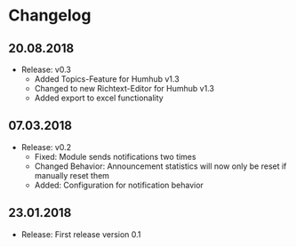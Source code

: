 Changelog
=========
20.08.2018
----------------------
- Release: v0.3
  - Added Topics-Feature for Humhub v1.3
  - Changed to new Richtext-Editor for Humhub v1.3
  - Added export to excel functionality
  
07.03.2018
----------------------
- Release: v0.2
  - Fixed: Module sends notifications two times
  - Changed Behavior: Announcement statistics will now only be reset if manually reset them
  - Added: Configuration for notification behavior

23.01.2018
----------------------
- Release: First release version 0.1

